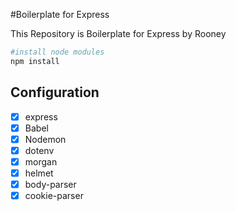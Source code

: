 #Boilerplate for Express

This Repository is Boilerplate for Express by Rooney

```bash
#install node modules
npm install
```

## Configuration

-   [x] express
-   [x] Babel
-   [x] Nodemon
-   [x] dotenv
-   [x] morgan
-   [x] helmet
-   [x] body-parser
-   [x] cookie-parser
